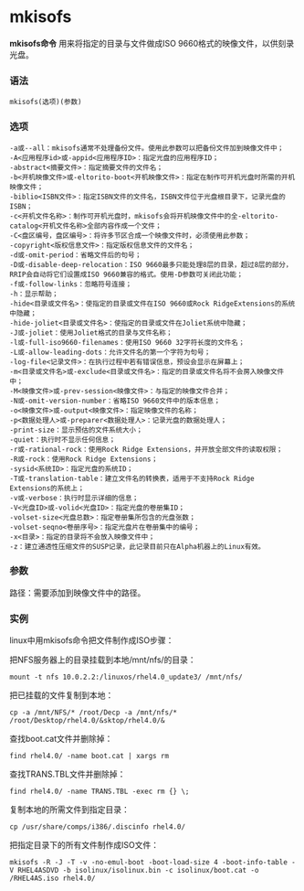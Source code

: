 # mkisofs

**mkisofs命令** 用来将指定的目录与文件做成ISO 9660格式的映像文件，以供刻录光盘。

### 语法

```
mkisofs(选项)(参数)
```

### 选项

```
-a或--all：mkisofs通常不处理备份文件。使用此参数可以把备份文件加到映像文件中；
-A<应用程序id>或-appid<应用程序ID>：指定光盘的应用程序ID；
-abstract<摘要文件>：指定摘要文件的文件名；
-b<开机映像文件>或-eltorito-boot<开机映像文件>：指定在制作可开机光盘时所需的开机映像文件；
-biblio<ISBN文件>：指定ISBN文件的文件名，ISBN文件位于光盘根目录下，记录光盘的ISBN；
-c<开机文件名称>：制作可开机光盘时，mkisofs会将开机映像文件中的全-eltorito-catalog<开机文件名称>全部内容作成一个文件；
-C<盘区编号，盘区编号>：将许多节区合成一个映像文件时，必须使用此参数；
-copyright<版权信息文件>：指定版权信息文件的文件名；
-d或-omit-period：省略文件后的句号；
-D或-disable-deep-relocation：ISO 9660最多只能处理8层的目录，超过8层的部分，RRIP会自动将它们设置成ISO 9660兼容的格式。使用-D参数可关闭此功能；
-f或-follow-links：忽略符号连接；
-h：显示帮助；
-hide<目录或文件名>：使指定的目录或文件在ISO 9660或Rock RidgeExtensions的系统中隐藏；
-hide-joliet<目录或文件名>：使指定的目录或文件在Joliet系统中隐藏；
-J或-joliet：使用Joliet格式的目录与文件名称；
-l或-full-iso9660-filenames：使用ISO 9660 32字符长度的文件名；
-L或-allow-leading-dots：允许文件名的第一个字符为句号；
-log-file<记录文件>：在执行过程中若有错误信息，预设会显示在屏幕上；
-m<目录或文件名>或-exclude<目录或文件名>：指定的目录或文件名将不会房入映像文件中；
-M<映像文件>或-prev-session<映像文件>：与指定的映像文件合并；
-N或-omit-version-number：省略ISO 9660文件中的版本信息；
-o<映像文件>或-output<映像文件>：指定映像文件的名称；
-p<数据处理人>或-preparer<数据处理人>：记录光盘的数据处理人；
-print-size：显示预估的文件系统大小；
-quiet：执行时不显示任何信息；
-r或-rational-rock：使用Rock Ridge Extensions，并开放全部文件的读取权限；
-R或-rock：使用Rock Ridge Extensions；
-sysid<系统ID>：指定光盘的系统ID；
-T或-translation-table：建立文件名的转换表，适用于不支持Rock Ridge Extensions的系统上；
-v或-verbose：执行时显示详细的信息；
-V<光盘ID>或-volid<光盘ID>：指定光盘的卷册集ID；
-volset-size<光盘总数>：指定卷册集所包含的光盘张数；
-volset-seqno<卷册序号>：指定光盘片在卷册集中的编号；
-x<目录>：指定的目录将不会放入映像文件中；
-z：建立通透性压缩文件的SUSP记录，此记录目前只在Alpha机器上的Linux有效。
```

### 参数

路径：需要添加到映像文件中的路径。

### 实例

linux中用mkisofs命令把文件制作成ISO步骤：

把NFS服务器上的目录挂载到本地/mnt/nfs/的目录：

```
mount -t nfs 10.0.2.2:/linuxos/rhel4.0_update3/ /mnt/nfs/
```

把已挂载的文件复制到本地：

```
cp -a /mnt/NFS/* /root/Decp -a /mnt/nfs/* /root/Desktop/rhel4.0/&sktop/rhel4.0/&
```

查找boot.cat文件并删除掉：

```
find rhel4.0/ -name boot.cat | xargs rm
```

查找TRANS.TBL文件并删除掉：

```
find rhel4.0/ -name TRANS.TBL -exec rm {} \;
```

复制本地的所需文件到指定目录：

```
cp /usr/share/comps/i386/.discinfo rhel4.0/
```

把指定目录下的所有文件制作成ISO文件：

```
mkisofs -R -J -T -v -no-emul-boot -boot-load-size 4 -boot-info-table -V RHEL4ASDVD -b isolinux/isolinux.bin -c isolinux/boot.cat -o /RHEL4AS.iso rhel4.0/
```
